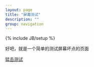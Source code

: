 ```yaml
---
layout: page
title: "屏幕测试"
description: ""
group: navigation
---
```

{% include JB/setup %}

好吧，就是一个简单的测试屏幕坏点的页面

[猛击测试](http://dextly.tk/screentest/)